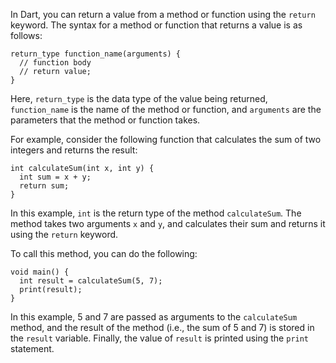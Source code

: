 In Dart, you can return a value from a method or function using the `return` keyword. The syntax for a method or function that returns a value is as follows:

```
return_type function_name(arguments) {
  // function body
  // return value;
}
```

Here, `return_type` is the data type of the value being returned, `function_name` is the name of the method or function, and `arguments` are the parameters that the method or function takes. 

For example, consider the following function that calculates the sum of two integers and returns the result:

```
int calculateSum(int x, int y) {
  int sum = x + y;
  return sum;
}
```

In this example, `int` is the return type of the method `calculateSum`. The method takes two arguments `x` and `y`, and calculates their sum and returns it using the `return` keyword. 

To call this method, you can do the following:

```
void main() {
  int result = calculateSum(5, 7);
  print(result);
}
```

In this example, 5 and 7 are passed as arguments to the `calculateSum` method, and the result of the method (i.e., the sum of 5 and 7) is stored in the `result` variable. Finally, the value of `result` is printed using the `print` statement.